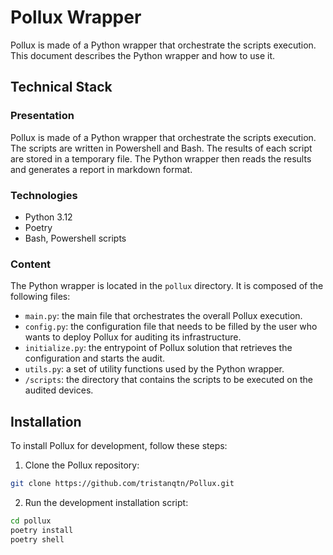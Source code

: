 # Pollux Wrapper

Pollux is made of a Python wrapper that orchestrate the scripts execution. This document describes the Python wrapper and how to use it.

## Technical Stack

### Presentation

Pollux is made of a Python wrapper that orchestrate the scripts execution. The scripts are written in Powershell and Bash. The results of each script are stored in a temporary file. The Python wrapper then reads the results and generates a report in markdown format.

### Technologies

- Python 3.12
- Poetry
- Bash, Powershell scripts

### Content

The Python wrapper is located in the `pollux` directory. It is composed of the following files:

- `main.py`: the main file that orchestrates the overall Pollux execution.
- `config.py`: the configuration file that needs to be filled by the user who wants to deploy Pollux for auditing its infrastructure.
- `initialize.py`: the entrypoint of Pollux solution that retrieves the configuration and starts the audit.
- `utils.py`: a set of utility functions used by the Python wrapper.
- `/scripts`: the directory that contains the scripts to be executed on the audited devices.

## Installation

To install Pollux for development, follow these steps:

1. Clone the Pollux repository:

```bash
git clone https://github.com/tristanqtn/Pollux.git
```

2. Run the development installation script:

```bash
cd pollux
poetry install
poetry shell
```
